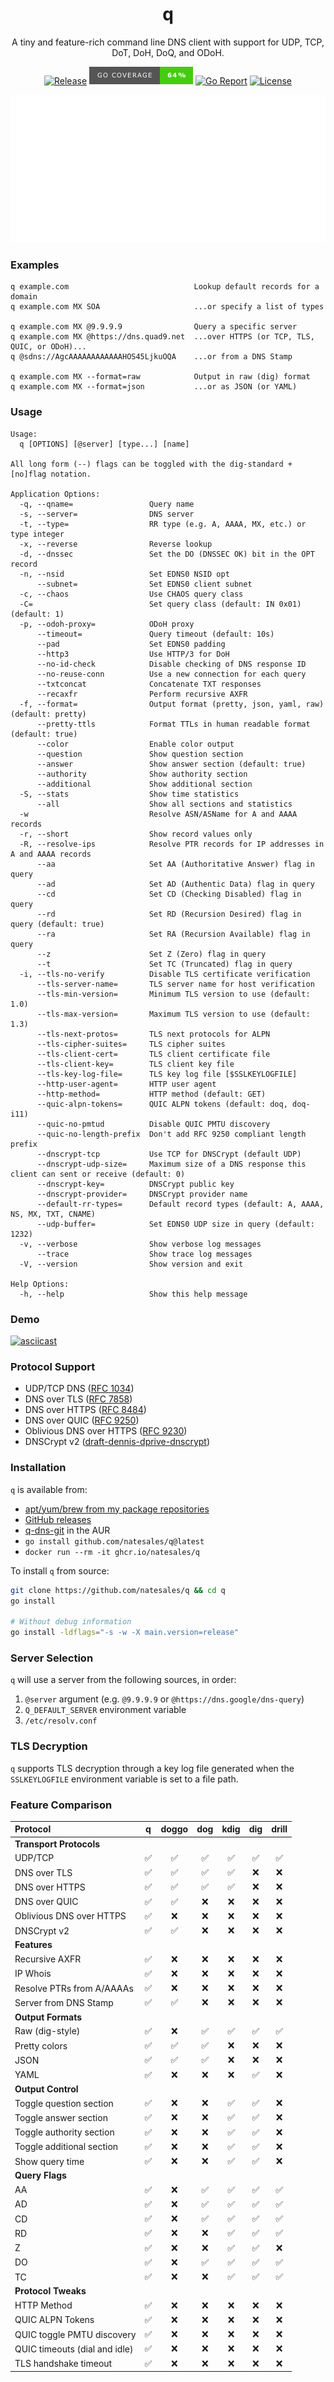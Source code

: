 <div align="center">
<h1>q</h1>

A tiny and feature-rich command line DNS client with support for UDP, TCP, DoT, DoH, DoQ, and ODoH.

[![Release](https://img.shields.io/github/v/release/natesales/q?style=for-the-badge)](https://github.com/natesales/q/releases)
![Coverage](coverage_badge.png)
[![Go Report](https://goreportcard.com/badge/github.com/natesales/q?style=for-the-badge)](https://goreportcard.com/report/github.com/natesales/q)
[![License](https://img.shields.io/github/license/natesales/q?style=for-the-badge)](https://raw.githubusercontent.com/natesales/q/main/LICENSE)

![q screenshot](carbon.svg)
</div>

### Examples

```text
q example.com                            Lookup default records for a domain
q example.com MX SOA                     ...or specify a list of types

q example.com MX @9.9.9.9                Query a specific server
q example.com MX @https://dns.quad9.net  ...over HTTPS (or TCP, TLS, QUIC, or ODoH)...
q @sdns://AgcAAAAAAAAAAAAHOS45LjkuOQA    ...or from a DNS Stamp

q example.com MX --format=raw            Output in raw (dig) format
q example.com MX --format=json           ...or as JSON (or YAML)
```

### Usage

```text
Usage:
  q [OPTIONS] [@server] [type...] [name]

All long form (--) flags can be toggled with the dig-standard +[no]flag notation.

Application Options:
  -q, --qname=                 Query name
  -s, --server=                DNS server
  -t, --type=                  RR type (e.g. A, AAAA, MX, etc.) or type integer
  -x, --reverse                Reverse lookup
  -d, --dnssec                 Set the DO (DNSSEC OK) bit in the OPT record
  -n, --nsid                   Set EDNS0 NSID opt
      --subnet=                Set EDNS0 client subnet
  -c, --chaos                  Use CHAOS query class
  -C=                          Set query class (default: IN 0x01) (default: 1)
  -p, --odoh-proxy=            ODoH proxy
      --timeout=               Query timeout (default: 10s)
      --pad                    Set EDNS0 padding
      --http3                  Use HTTP/3 for DoH
      --no-id-check            Disable checking of DNS response ID
      --no-reuse-conn          Use a new connection for each query
      --txtconcat              Concatenate TXT responses
      --recaxfr                Perform recursive AXFR
  -f, --format=                Output format (pretty, json, yaml, raw) (default: pretty)
      --pretty-ttls            Format TTLs in human readable format (default: true)
      --color                  Enable color output
      --question               Show question section
      --answer                 Show answer section (default: true)
      --authority              Show authority section
      --additional             Show additional section
  -S, --stats                  Show time statistics
      --all                    Show all sections and statistics
  -w                           Resolve ASN/ASName for A and AAAA records
  -r, --short                  Show record values only
  -R, --resolve-ips            Resolve PTR records for IP addresses in A and AAAA records
      --aa                     Set AA (Authoritative Answer) flag in query
      --ad                     Set AD (Authentic Data) flag in query
      --cd                     Set CD (Checking Disabled) flag in query
      --rd                     Set RD (Recursion Desired) flag in query (default: true)
      --ra                     Set RA (Recursion Available) flag in query
      --z                      Set Z (Zero) flag in query
      --t                      Set TC (Truncated) flag in query
  -i, --tls-no-verify          Disable TLS certificate verification
      --tls-server-name=       TLS server name for host verification
      --tls-min-version=       Minimum TLS version to use (default: 1.0)
      --tls-max-version=       Maximum TLS version to use (default: 1.3)
      --tls-next-protos=       TLS next protocols for ALPN
      --tls-cipher-suites=     TLS cipher suites
      --tls-client-cert=       TLS client certificate file
      --tls-client-key=        TLS client key file
      --tls-key-log-file=      TLS key log file [$SSLKEYLOGFILE]
      --http-user-agent=       HTTP user agent
      --http-method=           HTTP method (default: GET)
      --quic-alpn-tokens=      QUIC ALPN tokens (default: doq, doq-i11)
      --quic-no-pmtud          Disable QUIC PMTU discovery
      --quic-no-length-prefix  Don't add RFC 9250 compliant length prefix
      --dnscrypt-tcp           Use TCP for DNSCrypt (default UDP)
      --dnscrypt-udp-size=     Maximum size of a DNS response this client can sent or receive (default: 0)
      --dnscrypt-key=          DNSCrypt public key
      --dnscrypt-provider=     DNSCrypt provider name
      --default-rr-types=      Default record types (default: A, AAAA, NS, MX, TXT, CNAME)
      --udp-buffer=            Set EDNS0 UDP size in query (default: 1232)
  -v, --verbose                Show verbose log messages
      --trace                  Show trace log messages
  -V, --version                Show version and exit

Help Options:
  -h, --help                   Show this help message
```

### Demo

[![asciicast](https://asciinema.org/a/XdWPPvZgx4hEBFwGnGwL13bsZ.svg)](https://asciinema.org/a/XdWPPvZgx4hEBFwGnGwL13bsZ)

### Protocol Support

- UDP/TCP DNS ([RFC 1034](https://tools.ietf.org/html/rfc1034))
- DNS over TLS ([RFC 7858](https://tools.ietf.org/html/rfc7858))
- DNS over HTTPS ([RFC 8484](https://tools.ietf.org/html/rfc8484))
- DNS over QUIC ([RFC 9250](https://tools.ietf.org/html/rfc9250))
- Oblivious DNS over HTTPS ([RFC 9230](https://tools.ietf.org/html/rfc9230))
- DNSCrypt v2 ([draft-dennis-dprive-dnscrypt](https://dnscrypt.github.io/dnscrypt-protocol/draft-denis-dprive-dnscrypt.html))

### Installation

`q` is available from:

- [apt/yum/brew from my package repositories](https://github.com/natesales/repo)
- [GitHub releases](https://github.com/natesales/q/releases)
- [q-dns-git](https://aur.archlinux.org/packages/q-dns-git/) in the AUR
- `go install github.com/natesales/q@latest`
- `docker run --rm -it ghcr.io/natesales/q`

To install `q` from source:

```sh
git clone https://github.com/natesales/q && cd q
go install

# Without debug information
go install -ldflags="-s -w -X main.version=release"
```

### Server Selection

`q` will use a server from the following sources, in order:

1. `@server` argument (e.g. `@9.9.9.9` or `@https://dns.google/dns-query`)
2. `Q_DEFAULT_SERVER` environment variable
3. `/etc/resolv.conf`

### TLS Decryption

`q` supports TLS decryption through a key log file generated when
the `SSLKEYLOGFILE` environment variable is set to a file path.

### Feature Comparison

| Protocol                      | q | doggo | dog | kdig | dig | drill |
|:------------------------------|:-:|:-----:|:---:|:----:|:---:|:-----:|
| **Transport Protocols**       |   |       |     |      |     |       |
| UDP/TCP                       | ✅ |   ✅   |  ✅  |  ✅   |  ✅  |   ✅   |
| DNS over TLS                  | ✅ |   ✅   |  ✅  |  ✅   |  ❌  |   ❌   |
| DNS over HTTPS                | ✅ |   ✅   |  ✅  |  ✅   |  ❌  |   ❌   |
| DNS over QUIC                 | ✅ |   ✅   |  ❌  |  ❌   |  ❌  |   ❌   |
| Oblivious DNS over HTTPS      | ✅ |   ❌   |  ❌  |  ❌   |  ❌  |   ❌   |
| DNSCrypt v2                   | ✅ |   ✅   |  ❌  |  ❌   |  ❌  |   ❌   |
| **Features**                  |   |       |     |      |     |       |
| Recursive AXFR                | ✅ |   ❌   |  ❌  |  ❌   |  ❌  |   ❌   |
| IP Whois                      | ✅ |   ❌   |  ❌  |  ❌   |  ❌  |   ❌   |
| Resolve PTRs from A/AAAAs     | ✅ |   ❌   |  ❌  |  ❌   |  ❌  |   ❌   |
| Server from DNS Stamp         | ✅ |   ✅   |  ❌  |  ❌   |  ❌  |   ❌   |
| **Output Formats**            |   |       |     |      |     |       |
| Raw (dig-style)               | ✅ |   ❌   |  ✅  |  ✅   |  ✅  |   ✅   |
| Pretty colors                 | ✅ |   ✅   |  ✅  |  ❌   |  ❌  |   ❌   |
| JSON                          | ✅ |   ✅   |  ✅  |  ❌   |  ❌  |   ❌   |
| YAML                          | ✅ |   ❌   |  ❌  |  ❌   |  ✅  |   ❌   |
| **Output Control**            |   |       |     |      |     |       |
| Toggle question section       | ✅ |   ❌   |  ❌  |  ✅   |  ✅  |   ❌   |
| Toggle answer section         | ✅ |   ❌   |  ❌  |  ✅   |  ✅  |   ❌   |
| Toggle authority section      | ✅ |   ❌   |  ❌  |  ✅   |  ✅  |   ❌   |
| Toggle additional section     | ✅ |   ❌   |  ❌  |  ✅   |  ✅  |   ❌   |
| Show query time               | ✅ |   ❌   |  ❌  |  ✅   |  ✅  |   ❌   |
| **Query Flags**               |   |       |     |      |     |       |
| AA                            | ✅ |   ❌   |  ✅  |  ✅   |  ✅  |   ✅   |
| AD                            | ✅ |   ❌   |  ✅  |  ✅   |  ✅  |   ✅   |
| CD                            | ✅ |   ❌   |  ✅  |  ✅   |  ✅  |   ✅   |
| RD                            | ✅ |   ❌   |  ❌  |  ✅   |  ✅  |   ✅   |
| Z                             | ✅ |   ❌   |  ❌  |  ✅   |  ✅  |   ❌   |
| DO                            | ✅ |   ❌   |  ✅  |  ✅   |  ✅  |   ✅   |
| TC                            | ✅ |   ❌   |  ❌  |  ✅   |  ✅  |   ✅   |
| **Protocol Tweaks**           |   |       |     |      |     |       |
| HTTP Method                   | ✅ |   ❌   |  ❌  |  ❌   |  ❌  |   ❌   |
| QUIC ALPN Tokens              | ✅ |   ❌   |  ❌  |  ❌   |  ❌  |   ❌   |
| QUIC toggle PMTU discovery    | ✅ |   ❌   |  ❌  |  ❌   |  ❌  |   ❌   |
| QUIC timeouts (dial and idle) | ✅ |   ❌   |  ❌  |  ❌   |  ❌  |   ❌   |
| TLS handshake timeout         | ✅ |   ❌   |  ❌  |  ❌   |  ❌  |   ❌   |
